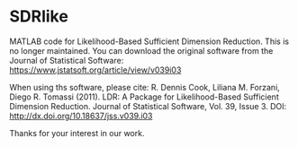 # SDRlike
MATLAB code for Likelihood-Based Sufficient Dimension Reduction. This is no longer maintained. You can download the original software from the Journal of Statistical Software: https://www.jstatsoft.org/article/view/v039i03

When using ths software, please cite:
R. Dennis Cook, Liliana M. Forzani, Diego R. Tomassi (2011). LDR: A Package for Likelihood-Based Sufficient Dimension Reduction. Journal of Statistical Software, Vol. 39, Issue 3. DOI: http://dx.doi.org/10.18637/jss.v039.i03

Thanks for your interest in our work.
